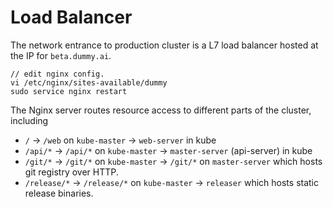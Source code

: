 # Load Balancer 

The network entrance to production cluster is a L7 load balancer hosted at the IP for `beta.dummy.ai`. 


    // edit nginx config.
    vi /etc/nginx/sites-available/dummy
    sudo service nginx restart

The Nginx server routes resource access to different parts of the cluster, including

- `/`    →    `/web` on `kube-master`    →    `web-server` in kube
- `/api/*` → `/api/*` on `kube-master` →   `master-server` (api-server) in kube
- `/git/*` → `/git/*` on `kube-master` → `/git/*`  on `master-server` which hosts git registry over HTTP.
- `/release/*` → `/release/*` on `kube-master` → `releaser` which hosts static release binaries.
